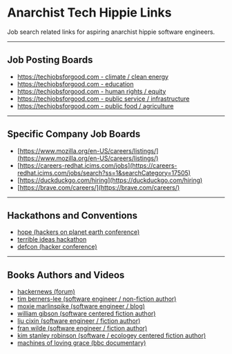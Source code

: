 # Anarchist Tech Hippie Links

Job search related links for aspiring anarchist hippie software engineers.

---

## Job Posting Boards

* [https://techjobsforgood.com - climate / clean energy](https://techjobsforgood.com/jobs/?q=&impact_areas=Clean+Energy&impact_areas=Climate+Change&impact_areas=Environment)
* [https://techjobsforgood.com - education](https://techjobsforgood.com/jobs/?q=&impact_areas=Education)
* [https://techjobsforgood.com - human rights / equity](https://techjobsforgood.com/jobs/?q=&impact_areas=Global+Peace+%26+Safety&impact_areas=Human+Rights+%26+Equality&impact_areas=Poverty+Alleviation+%26+Economic+Development)
* [https://techjobsforgood.com - public service / infrastructure](https://techjobsforgood.com/jobs/?q=&impact_areas=Public+Infrastructure&impact_areas=Public+Service+%26+Civic+Engagement&impact_areas=Water)
* [https://techjobsforgood.com - public food / agriculture](https://techjobsforgood.com/jobs/?q=&impact_areas=Food+%26+Agriculture)

---

## Specific Company Job Boards

* [https://www.mozilla.org/en-US/careers/listings/](https://www.mozilla.org/en-US/careers/listings/)
* [https://careers-redhat.icims.com/jobs](https://careers-redhat.icims.com/jobs/search?ss=1&searchCategory=17505)
* [https://duckduckgo.com/hiring](https://duckduckgo.com/hiring)
* [https://brave.com/careers/](https://brave.com/careers/)

---

## Hackathons and Conventions

* [hope (hackers on planet earth conference)](https://hope.net/)
* [terrible ideas hackathon](https://stupidhackathon.com/)
* [defcon (hacker conference)](https://defcon.org/)

---

## Books Authors and Videos

* [hackernews (forum)](https://news.ycombinator.com/)
* [tim berners-lee (software engineer / non-fiction author)](https://en.wikipedia.org/wiki/Tim_Berners-Lee)
* [moxie marlinspike (software engineer / blog)](https://moxie.org/blog/)
* [william gibson (software centered fiction author)](https://en.wikipedia.org/wiki/William_Gibson)
* [liu cixin (software engineer / fiction author)](https://en.wikipedia.org/wiki/Liu_Cixin)
* [fran wilde (software engineer / fiction author)](https://en.wikipedia.org/wiki/Fran_Wilde_(author))
* [kim stanley robinson (software / ecologey centered fiction author)](https://en.wikipedia.org/wiki/Kim_Stanley_Robinson)
* [machines of loving grace (bbc documentary)](https://thoughtmaybe.com/all-watched-over-by-machines-of-loving-grace/)


